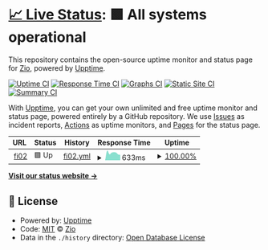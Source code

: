 # [📈 Live Status](https://uptime.zio.sh): <!--live status--> **🟩 All systems operational**

This repository contains the open-source uptime monitor and status page for [Zio](https://uptime.zio.sh), powered by [Upptime](https://github.com/upptime/upptime).

[![Uptime CI](https://github.com/ziodotsh/upptime/workflows/Uptime%20CI/badge.svg)](https://github.com/ziodotsh/upptime/actions?query=workflow%3A%22Uptime+CI%22)
[![Response Time CI](https://github.com/ziodotsh/upptime/workflows/Response%20Time%20CI/badge.svg)](https://github.com/ziodotsh/upptime/actions?query=workflow%3A%22Response+Time+CI%22)
[![Graphs CI](https://github.com/ziodotsh/upptime/workflows/Graphs%20CI/badge.svg)](https://github.com/ziodotsh/upptime/actions?query=workflow%3A%22Graphs+CI%22)
[![Static Site CI](https://github.com/ziodotsh/upptime/workflows/Static%20Site%20CI/badge.svg)](https://github.com/ziodotsh/upptime/actions?query=workflow%3A%22Static+Site+CI%22)
[![Summary CI](https://github.com/ziodotsh/upptime/workflows/Summary%20CI/badge.svg)](https://github.com/ziodotsh/upptime/actions?query=workflow%3A%22Summary+CI%22)

With [Upptime](https://upptime.js.org), you can get your own unlimited and free uptime monitor and status page, powered entirely by a GitHub repository. We use [Issues](https://github.com/ziodotsh/upptime/issues) as incident reports, [Actions](https://github.com/ziodotsh/upptime/actions) as uptime monitors, and [Pages](https://uptime.zio.sh) for the status page.

<!--start: status pages-->
<!-- This summary is generated by Upptime (https://github.com/upptime/upptime) -->
<!-- Do not edit this manually, your changes will be overwritten -->
<!-- prettier-ignore -->
| URL | Status | History | Response Time | Uptime |
| --- | ------ | ------- | ------------- | ------ |
| <img alt="" src="https://em-content.zobj.net/thumbs/160/twitter/351/flag-finland_1f1eb-1f1ee.png" height="13"> [fi02](https://fi02.zio.sh) | 🟩 Up | [fi02.yml](https://github.com/ziodotsh/upptime/commits/HEAD/history/fi02.yml) | <details><summary><img alt="Response time graph" src="./graphs/fi02/response-time-week.png" height="20"> 633ms</summary><br><a href="https://uptime.zio.sh/history/fi02"><img alt="Response time 702" src="https://img.shields.io/endpoint?url=https%3A%2F%2Fraw.githubusercontent.com%2Fziodotsh%2Fupptime%2FHEAD%2Fapi%2Ffi02%2Fresponse-time.json"></a><br><a href="https://uptime.zio.sh/history/fi02"><img alt="24-hour response time 482" src="https://img.shields.io/endpoint?url=https%3A%2F%2Fraw.githubusercontent.com%2Fziodotsh%2Fupptime%2FHEAD%2Fapi%2Ffi02%2Fresponse-time-day.json"></a><br><a href="https://uptime.zio.sh/history/fi02"><img alt="7-day response time 633" src="https://img.shields.io/endpoint?url=https%3A%2F%2Fraw.githubusercontent.com%2Fziodotsh%2Fupptime%2FHEAD%2Fapi%2Ffi02%2Fresponse-time-week.json"></a><br><a href="https://uptime.zio.sh/history/fi02"><img alt="30-day response time 694" src="https://img.shields.io/endpoint?url=https%3A%2F%2Fraw.githubusercontent.com%2Fziodotsh%2Fupptime%2FHEAD%2Fapi%2Ffi02%2Fresponse-time-month.json"></a><br><a href="https://uptime.zio.sh/history/fi02"><img alt="1-year response time 695" src="https://img.shields.io/endpoint?url=https%3A%2F%2Fraw.githubusercontent.com%2Fziodotsh%2Fupptime%2FHEAD%2Fapi%2Ffi02%2Fresponse-time-year.json"></a></details> | <details><summary><a href="https://uptime.zio.sh/history/fi02">100.00%</a></summary><a href="https://uptime.zio.sh/history/fi02"><img alt="All-time uptime 99.98%" src="https://img.shields.io/endpoint?url=https%3A%2F%2Fraw.githubusercontent.com%2Fziodotsh%2Fupptime%2FHEAD%2Fapi%2Ffi02%2Fuptime.json"></a><br><a href="https://uptime.zio.sh/history/fi02"><img alt="24-hour uptime 100.00%" src="https://img.shields.io/endpoint?url=https%3A%2F%2Fraw.githubusercontent.com%2Fziodotsh%2Fupptime%2FHEAD%2Fapi%2Ffi02%2Fuptime-day.json"></a><br><a href="https://uptime.zio.sh/history/fi02"><img alt="7-day uptime 100.00%" src="https://img.shields.io/endpoint?url=https%3A%2F%2Fraw.githubusercontent.com%2Fziodotsh%2Fupptime%2FHEAD%2Fapi%2Ffi02%2Fuptime-week.json"></a><br><a href="https://uptime.zio.sh/history/fi02"><img alt="30-day uptime 100.00%" src="https://img.shields.io/endpoint?url=https%3A%2F%2Fraw.githubusercontent.com%2Fziodotsh%2Fupptime%2FHEAD%2Fapi%2Ffi02%2Fuptime-month.json"></a><br><a href="https://uptime.zio.sh/history/fi02"><img alt="1-year uptime 99.98%" src="https://img.shields.io/endpoint?url=https%3A%2F%2Fraw.githubusercontent.com%2Fziodotsh%2Fupptime%2FHEAD%2Fapi%2Ffi02%2Fuptime-year.json"></a></details>

<!--end: status pages-->

[**Visit our status website →**](https://uptime.zio.sh)

## 📄 License

- Powered by: [Upptime](https://github.com/upptime/upptime)
- Code: [MIT](./LICENSE) © [Zio](https://uptime.zio.sh)
- Data in the `./history` directory: [Open Database License](https://opendatacommons.org/licenses/odbl/1-0/)
